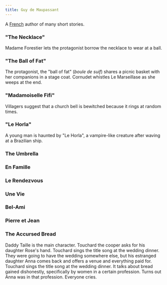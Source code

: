 ```yaml
---
title: Guy de Maupassant
---
```


A [French](../index.html) author of many short stories.

### "The Necklace"

Madame Forestier lets the protagonist borrow the necklace to wear at a ball.

### "The Ball of Fat"

The protagonist, the "ball of fat" (*boule de suif*) shares a picnic basket with her companions in a stage coat. Cornudet whistles Le Marseillase as she weeps at the end.

### "Madamoiselle Fifi"

Villagers suggest that a church bell is bewitched because it rings at random times.

### "Le Horla"

A young man is haunted by "Le Horla", a vampire-like creature after waving at a Brazilian ship.

### The Umbrella

### En Famille

### Le Rendezvous

### Une Vie

### Bel-Ami

### Pierre et Jean

### The Accursed Bread

Daddy Taille is the main character. Touchard the cooper asks for his daughter Rose's hand. Touchard sings the title song at the wedding dinner. They were going to have the wedding somewhere else, but his estranged daughter Anna comes back and offers a venue and everything paid for. Touchard sings the title song at the wedding dinner. It talks about bread gained dishonestly, specifically by women in a certain profession. Turns out Anna was in that profession. Everyone cries.
